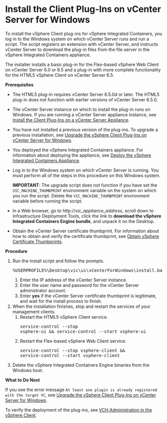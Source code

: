 # Install the Client Plug-Ins on vCenter Server for Windows #

To install the vSphere Client plug-ins for vSphere Integrated Containers, you log in to the Windows system on which vCenter Server runs and run a script. The script registers an extension with vCenter Server, and instructs vCenter Server to download the plug-in files from the file server in the vSphere Integrated Containers appliance.

The installer installs a basic plug-in for the Flex-based vSphere Web Client on vCenter Server 6.0 or 6.5 and a plug-in with more complete functionality for the HTML5 vSphere Client on vCenter Server 6.5.

**Prerequisites**

- The HTML5 plug-in requires vCenter Server 6.5.0d or later. The HTML5 plug-in does not function with earlier versions of vCenter Server 6.5.0.
- The vCenter Server instance on which to install the plug-in runs on Windows. If you are running a vCenter Server appliance instance, see [Install the Client Plug-Ins on a vCenter Server Appliance](plugins_vcsa.md).
- You have not installed a previous version of the plug-ins. To upgrade a previous installation, see [Upgrade the vSphere Client Plug-Ins on vCenter Server for Windows](upgrade_h5_plugin_windows.md).
- You deployed the vSphere Integrated Containers appliance. For information about deploying the appliance, see [Deploy the vSphere Integrated Containers Appliance](deploy_vic_appliance.md).
- Log in to the Windows system on which vCenter Server is running. You must perform all of the steps in this procedure on this Windows system.

    **IMPORTANT**: The upgrade script does not function if you have set the `VIC_MACHINE_THUMBPRINT` environment variable on the system on which you run the script. Delete the `VIC_MACHINE_THUMBPRINT` environment variable before running the script.
- In a Web browser, go to  http://<i>vic_appliance_address</i>, scroll down to Infrastructure Deployment Tools, click the link to **download the vSphere Integrated Containers Engine bundle**, and unpack it on the Desktop.  
- Obtain the vCenter Server certificate thumbprint. For information about how to obtain and verify the certificate thumbprint, see [Obtain vSphere Certificate Thumbprints](obtain_thumbprint.md).

**Procedure**

1. Run the install script and follow the prompts.<pre>%USERPROFILE%\Desktop\vic\ui\vCenterForWindows\install.bat</pre>
	1. Enter the IP address of the vCenter Server instance.
	2. Enter the user name and password for the vCenter Server administrator account.
	3. Enter **yes** if the vCenter Server certificate thumbprint is legitimate, and wait for the install process to finish. 
2. When the installation finishes, stop and restart the services of your management clients.
	1. Restart the HTML5 vSphere Client service.<pre>service-control --stop vsphere-ui && service-control --start vsphere-ui</pre>
	2. Restart the Flex-based vSphere Web Client service.<pre>service-control --stop vsphere-client && service-control --start vsphere-client</pre>
3. Delete the vSphere Integrated Containers Engine binaries from the Windows host.

**What to Do Next**

If you see the error message `At least one plugin is already registered with the target VC`, see [Upgrade the vSphere Client Plug-Ins on vCenter Server for Windows](upgrade_h5_plugin_windows.md).

To verify the deployment of the plug-ins, see [VCH Administration in the vSphere Client](vch_admin_client.md).
